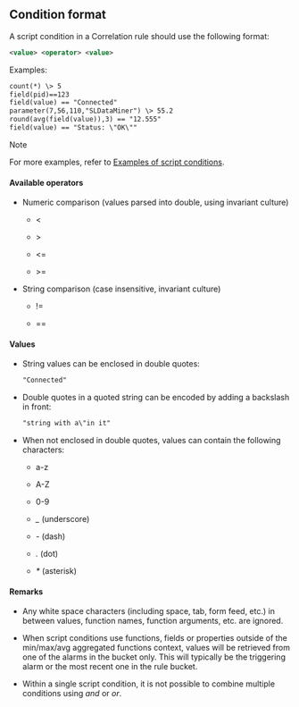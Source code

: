 ## Condition format

A script condition in a Correlation rule should use the following format:

```xml
<value> <operator> <value>
```

Examples:

```txt
count(*) \> 5                           
field(pid)==123                          
field(value) == "Connected"              
parameter(7,56,110,"SLDataMiner") \> 55.2
round(avg(field(value)),3) == "12.555"   
field(value) == "Status: \"OK\""       
```

> [!NOTE]
> For more examples, refer to [Examples of script conditions](Examples_of_script_conditions.md).

#### Available operators

- Numeric comparison (values parsed into double, using invariant culture)

    - \<

    - \>

    - \<=

    - \>=

- String comparison (case insensitive, invariant culture)

    - !=

    - ==

#### Values

- String values can be enclosed in double quotes:

    ```txt
    "Connected"
    ```

- Double quotes in a quoted string can be encoded by adding a backslash in front:

    ```txt
    "string with a\"in it"
    ```

- When not enclosed in double quotes, values can contain the following characters:

    - a-z

    - A-Z

    - 0-9

    - *\_* (underscore)

    - *-* (dash)

    - *.* (dot)

    - *\** (asterisk)

#### Remarks

- Any white space characters (including space, tab, form feed, etc.) in between values, function names, function arguments, etc. are ignored.

- When script conditions use functions, fields or properties outside of the min/max/avg aggregated functions context, values will be retrieved from one of the alarms in the bucket only. This will typically be the triggering alarm or the most recent one in the rule bucket.

- Within a single script condition, it is not possible to combine multiple conditions using *and* or *or*.
